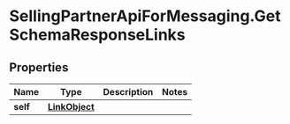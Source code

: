 # SellingPartnerApiForMessaging.GetSchemaResponseLinks

## Properties

Name | Type | Description | Notes
------------ | ------------- | ------------- | -------------
**self** | [**LinkObject**](LinkObject.md) |  | 


